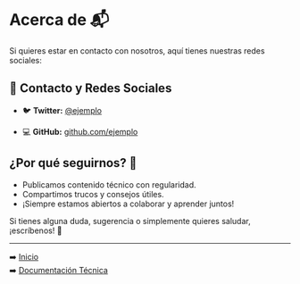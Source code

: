 # Acerca de 📬

Si quieres estar en contacto con nosotros, aquí tienes nuestras redes sociales:

## 📡 Contacto y Redes Sociales

<!-- - 📧 **Email:** contacto@ejemplo.com -->
- 🐦 **Twitter:** [@ejemplo](https://twitter.com/frikiteam_es)
<!-- - 💼 **LinkedIn:** [linkedin.com/in/ejemplo](https://linkedin.com/in/ejemplo) -->
- 💻 **GitHub:** [github.com/ejemplo](https://github.com/ejemplo)

## ¿Por qué seguirnos? 🎯

- Publicamos contenido técnico con regularidad.
- Compartimos trucos y consejos útiles.
- ¡Siempre estamos abiertos a colaborar y aprender juntos!

Si tienes alguna duda, sugerencia o simplemente quieres saludar, ¡escríbenos! 🚀

---

➡️ [Inicio](inicio.md)  
➡️ [Documentación Técnica](documentacion_tecnica.md)
